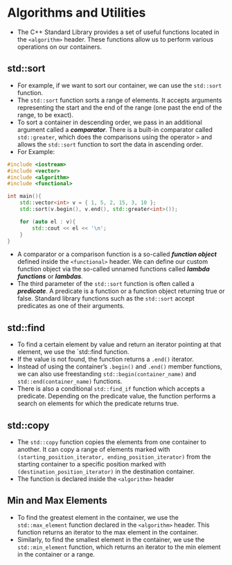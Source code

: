 # Algorithms and Utilities

- The C++ Standard Library provides a set of useful functions located in the `<algorithm>` header. These functions allow us to perform various operations on our containers.
## std::sort

- For example, if we want to sort our container, we can use the `std::sort` function.
- The `std::sort` function sorts a range of elements. It accepts arguments representing the start and the end of the range (one past the end of the range, to be exact).
- To sort a container in descending order, we pass in an additional argument called a ***comparator***. There is a built-in comparator called `std::greater`, which does the comparisons using the operator `>` and allows the `std::sort` function to sort the data in ascending order. 
- For Example:
```cpp
#include <iostream>
#include <vector>
#include <algorithm>
#include <functional>

int main(){
	std::vector<int> v = { 1, 5, 2, 15, 3, 10 };
	std::sort(v.begin(), v.end(), std::greater<int>());

	for (auto el : v){
		std::cout << el << '\n';
	}
}
```

- A comparator or a comparison function is a so-called ***function object*** defined inside the `<functional>` header. We can define our custom function object via the so-called unnamed functions called ***lambda functions*** or ***lambdas***.
- The third parameter of the `std::sort` function is often called a ***predicate***. A predicate is a function or a function object returning true or false. Standard library functions such as the `std::sort` accept predicates as one of their arguments.
## std::find

- To find a certain element by value and return an iterator pointing at that element, we use the `std::find function.
- If the value is not found, the function returns a `.end()` iterator.
- Instead of using the container’s `.begin()` and `.end()` member functions, we can also use freestanding `std::begin(container_name)` and `std::end(container_name)` functions.
- There is also a conditional `std::find_if` function which accepts a predicate. Depending on the predicate value, the function performs a search on elements for which the predicate returns true.
## std::copy

- The `std::copy` function copies the elements from one container to another. It can copy a range of elements marked with `(starting_position_iterator, ending_position_iterator)` from the starting container to a specific position marked with `(destination_position_iterator)` in the destination container. 
- The function is declared inside the `<algorithm>` header
## Min and Max Elements

- To find the greatest element in the container, we use the `std::max_element` function declared in the `<algorithm>` header. This function returns an iterator to the max element in the container.
- Similarly, to find the smallest element in the container, we use the `std::min_element` function, which returns an iterator to the min element in the container or a range.